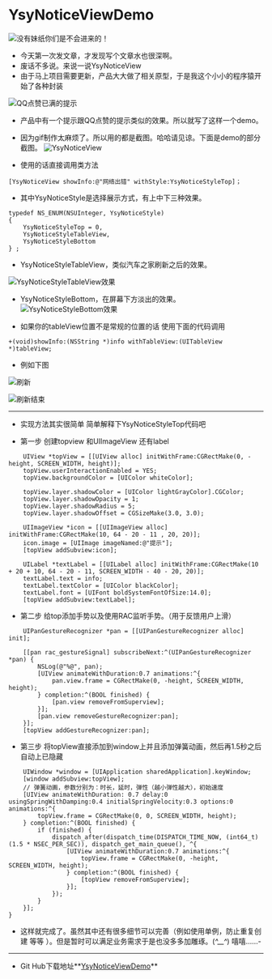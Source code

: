 # YsyNoticeViewDemo
![没有妹纸你们是不会进来的！](http://upload-images.jianshu.io/upload_images/1830398-844aaf630e895d95.jpg?imageMogr2/auto-orient/strip%7CimageView2/2/w/1240)

- 今天第一次发文章，才发现写个文章水也很深啊。
- 废话不多说。来说一说YsyNoticeView
- 由于马上项目需要更新，产品大大做了相关原型，于是我这个小小的程序猿开始了各种封装

![QQ点赞已满的提示](http://upload-images.jianshu.io/upload_images/1830398-15e95709ec4c4d79.png?imageMogr2/auto-orient/strip%7CimageView2/2/w/1240)

- 产品中有一个提示跟QQ点赞的提示类似的效果。所以就写了这样一个demo。
- 因为gif制作太麻烦了。所以用的都是截图。哈哈请见谅。下面是demo的部分截图。
![YsyNoticeView](http://upload-images.jianshu.io/upload_images/1830398-6e9e2dff86006dac.png?imageMogr2/auto-orient/strip%7CimageView2/2/w/1240)

 
- 使用的话直接调用类方法

```
[YsyNoticeView showInfo:@"网络出错" withStyle:YsyNoticeStyleTop]；
```

- 其中YsyNoticeStyle是选择展示方式，有上中下三种效果。

```
typedef NS_ENUM(NSUInteger, YsyNoticeStyle)
{
    YsyNoticeStyleTop = 0,
    YsyNoticeStyleTableView,
    YsyNoticeStyleBottom
} ;
```

- YsyNoticeStyleTableView，类似汽车之家刷新之后的效果。

![YsyNoticeStyleTableView效果](http://upload-images.jianshu.io/upload_images/1830398-10263f0c69647e0a.png?imageMogr2/auto-orient/strip%7CimageView2/2/w/1240)

- YsyNoticeStyleBottom，在屏幕下方淡出的效果。
![YsyNoticeStyleBottom效果](http://upload-images.jianshu.io/upload_images/1830398-bde16501766fae11.png?imageMogr2/auto-orient/strip%7CimageView2/2/w/1240)

- 如果你的tableView位置不是常规的位置的话 使用下面的代码调用 

```
+(void)showInfo:(NSString *)info withTableView:(UITableView *)tableView;
```

- 例如下图
 
![刷新](http://upload-images.jianshu.io/upload_images/1830398-9617db8c99ba67e8.png?imageMogr2/auto-orient/strip%7CimageView2/2/w/1240)


![刷新结束](http://upload-images.jianshu.io/upload_images/1830398-93618a5e73ad212c.png?imageMogr2/auto-orient/strip%7CimageView2/2/w/1240)


---

- 实现方法其实很简单 简单解释下YsyNoticeStyleTop代码吧



- 第一步 创建topview 和UIImageView 还有label

```
    UIView *topView = [[UIView alloc] initWithFrame:CGRectMake(0, -height, SCREEN_WIDTH, height)];
    topView.userInteractionEnabled = YES;
    topView.backgroundColor = [UIColor whiteColor];
  
    topView.layer.shadowColor = [UIColor lightGrayColor].CGColor;
    topView.layer.shadowOpacity = 1;
    topView.layer.shadowRadius = 5;
    topView.layer.shadowOffset = CGSizeMake(3.0, 3.0);
    
    UIImageView *icon = [[UIImageView alloc] initWithFrame:CGRectMake(10, 64 - 20 - 11 , 20, 20)];
    icon.image = [UIImage imageNamed:@"提示"];
    [topView addSubview:icon];
    
    UILabel *textLabel = [[UILabel alloc] initWithFrame:CGRectMake(10 + 20 + 10, 64 - 20 - 11, SCREEN_WIDTH - 40 - 20, 20)];
    textLabel.text = info;
    textLabel.textColor = [UIColor blackColor];
    textLabel.font = [UIFont boldSystemFontOfSize:14.0];
    [topView addSubview:textLabel];
```

- 第二步 给top添加手势以及使用RAC监听手势。（用于反馈用户上滑）

```
    UIPanGestureRecognizer *pan = [[UIPanGestureRecognizer alloc] init];
    
    [[pan rac_gestureSignal] subscribeNext:^(UIPanGestureRecognizer *pan) {
        NSLog(@"%@", pan);
        [UIView animateWithDuration:0.7 animations:^{
            pan.view.frame = CGRectMake(0, -height, SCREEN_WIDTH, height);
        } completion:^(BOOL finished) {
            [pan.view removeFromSuperview];
        }];
        [pan.view removeGestureRecognizer:pan];
    }];
    [topView addGestureRecognizer:pan];
```

- 第三步 将topView直接添加到window上并且添加弹簧动画，然后再1.5秒之后自动上已隐藏

```
    UIWindow *window = [UIApplication sharedApplication].keyWindow;
    [window addSubview:topView];
    // 弹簧动画，参数分别为：时长，延时，弹性（越小弹性越大），初始速度
    [UIView animateWithDuration: 0.7 delay:0 usingSpringWithDamping:0.4 initialSpringVelocity:0.3 options:0 animations:^{
        topView.frame = CGRectMake(0, 0, SCREEN_WIDTH, height);
    } completion:^(BOOL finished) {
        if (finished) {
            dispatch_after(dispatch_time(DISPATCH_TIME_NOW, (int64_t)(1.5 * NSEC_PER_SEC)), dispatch_get_main_queue(), ^{
                [UIView animateWithDuration:0.7 animations:^{
                    topView.frame = CGRectMake(0, -height, SCREEN_WIDTH, height);
                } completion:^(BOOL finished) {
                    [topView removeFromSuperview];
                }];
            });
        }
    }];
}
```

- 这样就完成了。虽然其中还有很多细节可以完善（例如使用单例，防止重复创建 等等 ）。但是暂时可以满足业务需求于是也没多多加雕琢。(*^__^*) 嘻嘻……- 



---

- Git Hub下载地址**[YsyNoticeViewDemo](https://github.com/yangsunyue/YsyNoticeViewDemo)**
